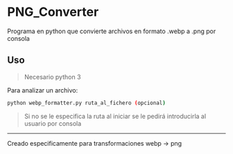 # PNG_Converter

Programa en python que convierte archivos en formato .webp a .png por consola

## Uso
> Necesario python 3

Para analizar un archivo:

```bash
python webp_formatter.py ruta_al_fichero (opcional)
```
> Si no se le especifica la ruta al iniciar se le pedirá introducirla al usuario por consola

---

Creado especificamente para transformaciones webp -> png
